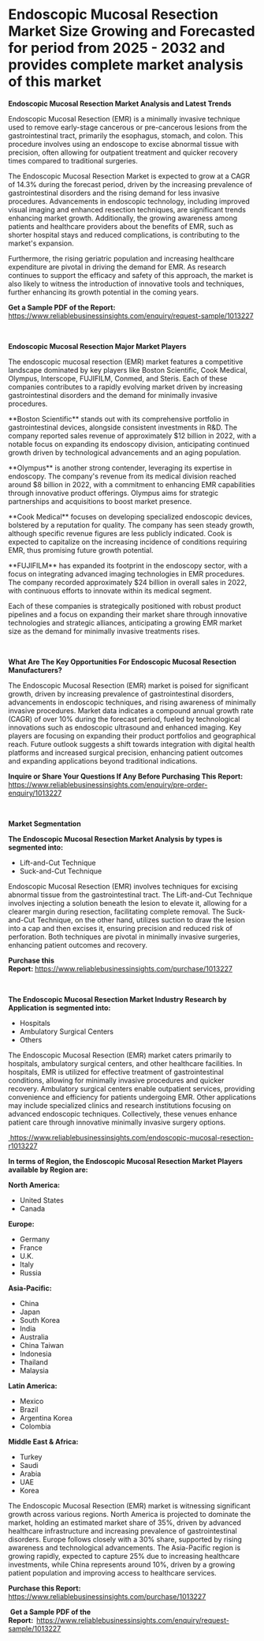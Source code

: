 <p><h1>Endoscopic Mucosal Resection Market Size Growing and Forecasted for period from 2025 - 2032 and provides complete market analysis of this market</h1></p><p><strong>Endoscopic Mucosal Resection Market Analysis and Latest Trends</strong></p>
<p><p>Endoscopic Mucosal Resection (EMR) is a minimally invasive technique used to remove early-stage cancerous or pre-cancerous lesions from the gastrointestinal tract, primarily the esophagus, stomach, and colon. This procedure involves using an endoscope to excise abnormal tissue with precision, often allowing for outpatient treatment and quicker recovery times compared to traditional surgeries.</p><p>The Endoscopic Mucosal Resection Market is expected to grow at a CAGR of 14.3% during the forecast period, driven by the increasing prevalence of gastrointestinal disorders and the rising demand for less invasive procedures. Advancements in endoscopic technology, including improved visual imaging and enhanced resection techniques, are significant trends enhancing market growth. Additionally, the growing awareness among patients and healthcare providers about the benefits of EMR, such as shorter hospital stays and reduced complications, is contributing to the market's expansion.</p><p>Furthermore, the rising geriatric population and increasing healthcare expenditure are pivotal in driving the demand for EMR. As research continues to support the efficacy and safety of this approach, the market is also likely to witness the introduction of innovative tools and techniques, further enhancing its growth potential in the coming years.</p></p>
<p><strong>Get a Sample PDF of the Report:&nbsp;</strong> <a href="https://www.reliablebusinessinsights.com/enquiry/request-sample/1013227?utm_campaign=2800&utm_medium=2&utm_source=Github&utm_content=ia&utm_term=16042025&utm_id=endoscopic-mucosal-resection">https://www.reliablebusinessinsights.com/enquiry/request-sample/1013227</a></p>
<p>&nbsp;</p>
<p><strong>Endoscopic Mucosal Resection Major Market Players</strong></p>
<p><p>The endoscopic mucosal resection (EMR) market features a competitive landscape dominated by key players like Boston Scientific, Cook Medical, Olympus, Interscope, FUJIFILM, Conmed, and Steris. Each of these companies contributes to a rapidly evolving market driven by increasing gastrointestinal disorders and the demand for minimally invasive procedures.</p><p>**Boston Scientific** stands out with its comprehensive portfolio in gastrointestinal devices, alongside consistent investments in R&D. The company reported sales revenue of approximately $12 billion in 2022, with a notable focus on expanding its endoscopy division, anticipating continued growth driven by technological advancements and an aging population.</p><p>**Olympus** is another strong contender, leveraging its expertise in endoscopy. The company's revenue from its medical division reached around $8 billion in 2022, with a commitment to enhancing EMR capabilities through innovative product offerings. Olympus aims for strategic partnerships and acquisitions to boost market presence.</p><p>**Cook Medical** focuses on developing specialized endoscopic devices, bolstered by a reputation for quality. The company has seen steady growth, although specific revenue figures are less publicly indicated. Cook is expected to capitalize on the increasing incidence of conditions requiring EMR, thus promising future growth potential.</p><p>**FUJIFILM** has expanded its footprint in the endoscopy sector, with a focus on integrating advanced imaging technologies in EMR procedures. The company recorded approximately $24 billion in overall sales in 2022, with continuous efforts to innovate within its medical segment.</p><p>Each of these companies is strategically positioned with robust product pipelines and a focus on expanding their market share through innovative technologies and strategic alliances, anticipating a growing EMR market size as the demand for minimally invasive treatments rises.</p></p>
<p>&nbsp;</p>
<p><strong>What Are The Key Opportunities For Endoscopic Mucosal Resection Manufacturers?</strong></p>
<p><p>The Endoscopic Mucosal Resection (EMR) market is poised for significant growth, driven by increasing prevalence of gastrointestinal disorders, advancements in endoscopic techniques, and rising awareness of minimally invasive procedures. Market data indicates a compound annual growth rate (CAGR) of over 10% during the forecast period, fueled by technological innovations such as endoscopic ultrasound and enhanced imaging. Key players are focusing on expanding their product portfolios and geographical reach. Future outlook suggests a shift towards integration with digital health platforms and increased surgical precision, enhancing patient outcomes and expanding applications beyond traditional indications.</p></p>
<p><strong>Inquire or Share Your Questions If Any Before Purchasing This Report:</strong> <a href="https://www.reliablebusinessinsights.com/enquiry/pre-order-enquiry/1013227?utm_campaign=2800&utm_medium=2&utm_source=Github&utm_content=ia&utm_term=16042025&utm_id=endoscopic-mucosal-resection">https://www.reliablebusinessinsights.com/enquiry/pre-order-enquiry/1013227</a></p>
<p>&nbsp;</p>
<p><strong>Market Segmentation</strong></p>
<p><strong>The Endoscopic Mucosal Resection Market Analysis by types is segmented into:</strong></p>
<p><ul><li>Lift-and-Cut Technique</li><li>Suck-and-Cut Technique</li></ul></p>
<p><p>Endoscopic Mucosal Resection (EMR) involves techniques for excising abnormal tissue from the gastrointestinal tract. The Lift-and-Cut Technique involves injecting a solution beneath the lesion to elevate it, allowing for a clearer margin during resection, facilitating complete removal. The Suck-and-Cut Technique, on the other hand, utilizes suction to draw the lesion into a cap and then excises it, ensuring precision and reduced risk of perforation. Both techniques are pivotal in minimally invasive surgeries, enhancing patient outcomes and recovery.</p></p>
<p><strong>Purchase this Report:&nbsp;</strong><a href="https://www.reliablebusinessinsights.com/purchase/1013227?utm_campaign=2800&utm_medium=2&utm_source=Github&utm_content=ia&utm_term=16042025&utm_id=endoscopic-mucosal-resection">https://www.reliablebusinessinsights.com/purchase/1013227</a></p>
<p>&nbsp;</p>
<p><strong>The Endoscopic Mucosal Resection Market Industry Research by Application is segmented into:</strong></p>
<p><ul><li>Hospitals</li><li>Ambulatory Surgical Centers</li><li>Others</li></ul></p>
<p><p>The Endoscopic Mucosal Resection (EMR) market caters primarily to hospitals, ambulatory surgical centers, and other healthcare facilities. In hospitals, EMR is utilized for effective treatment of gastrointestinal conditions, allowing for minimally invasive procedures and quicker recovery. Ambulatory surgical centers enable outpatient services, providing convenience and efficiency for patients undergoing EMR. Other applications may include specialized clinics and research institutions focusing on advanced endoscopic techniques. Collectively, these venues enhance patient care through innovative minimally invasive surgery options.</p></p>
<p><a href="https://www.reliablebusinessinsights.com/endoscopic-mucosal-resection-r1013227?utm_campaign=2800&utm_medium=2&utm_source=Github&utm_content=ia&utm_term=16042025&utm_id=endoscopic-mucosal-resection">&nbsp;https://www.reliablebusinessinsights.com/endoscopic-mucosal-resection-r1013227</a></p>
<p><strong>In terms of Region, the Endoscopic Mucosal Resection Market Players available by Region are:</strong></p>
<p>
    <p> <strong> North America: </strong>
        <ul>
            <li>United States</li>
            <li>Canada</li>
        </ul>
        </p> 
    <p> <strong> Europe: </strong>
        <ul>
            <li>Germany</li>
            <li>France</li>
            <li>U.K.</li>
            <li>Italy</li>
            <li>Russia</li>
        </ul>
        </p> 
    <p> <strong> Asia-Pacific: </strong>
        <ul>
            <li>China</li>
            <li>Japan</li>
            <li>South Korea</li>
            <li>India</li>
            <li>Australia</li>
            <li>China Taiwan</li>
            <li>Indonesia</li>
            <li>Thailand</li>
            <li>Malaysia</li>
        </ul>
        </p> 
    <p> <strong> Latin America: </strong>
        <ul>
            <li>Mexico</li>
            <li>Brazil</li>
            <li>Argentina Korea</li>
            <li>Colombia</li>
        </ul>
        </p> 
    <p> <strong> Middle East & Africa: </strong>
        <ul>
            <li>Turkey</li>
            <li>Saudi</li>
            <li>Arabia</li>
            <li>UAE</li>
            <li>Korea</li>
        </ul>
    </p>
    </p>
<p><p>The Endoscopic Mucosal Resection (EMR) market is witnessing significant growth across various regions. North America is projected to dominate the market, holding an estimated market share of 35%, driven by advanced healthcare infrastructure and increasing prevalence of gastrointestinal disorders. Europe follows closely with a 30% share, supported by rising awareness and technological advancements. The Asia-Pacific region is growing rapidly, expected to capture 25% due to increasing healthcare investments, while China represents around 10%, driven by a growing patient population and improving access to healthcare services.</p></p>
<p><strong>Purchase this Report: </strong><a href="https://www.reliablebusinessinsights.com/purchase/1013227?utm_campaign=2800&utm_medium=2&utm_source=Github&utm_content=ia&utm_term=16042025&utm_id=endoscopic-mucosal-resection">https://www.reliablebusinessinsights.com/purchase/1013227</a></p>
<p>&nbsp;<strong>Get a Sample PDF of the Report:&nbsp;&nbsp;</strong><a href="https://www.reliablebusinessinsights.com/enquiry/request-sample/1013227?utm_campaign=2800&utm_medium=2&utm_source=Github&utm_content=ia&utm_term=16042025&utm_id=endoscopic-mucosal-resection">https://www.reliablebusinessinsights.com/enquiry/request-sample/1013227</a></p>
<p><strong></strong></p>
<p><p></p><p></p><p></p></p>